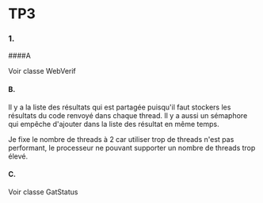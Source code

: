 # TP3

### 1.

####A

Voir classe WebVerif

#### B.

Il y a la liste des résultats qui est partagée puisqu'il faut stockers les résultats du code renvoyé dans chaque thread.
Il y a aussi un sémaphore qui empêche d'ajouter dans la liste des résultat en même temps.

Je fixe le nombre de threads à 2 car utiliser trop de threads n'est pas performant, le processeur ne pouvant supporter un nombre de threads trop élevé.

#### C.

Voir classe GatStatus


